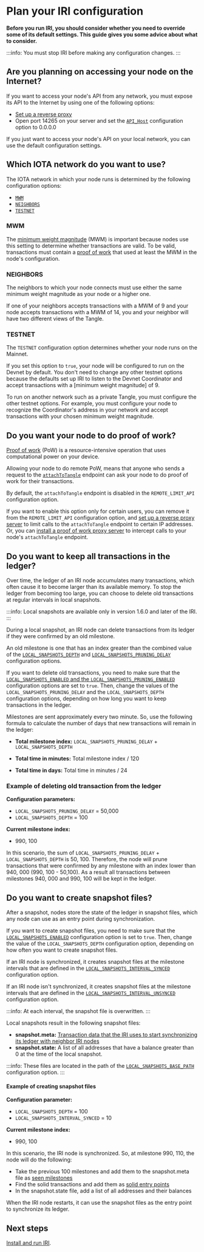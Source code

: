 # Plan your IRI configuration

**Before you run IRI, you should consider whether you need to override some of its default settings. This guide gives you some advice about what to consider.**

:::info:
You must stop IRI before making any configuration changes.
:::

## Are you planning on accessing your node on the Internet?

If you want to access your node's API from any network, you must expose its API to the Internet by using one of the following options:

- [Set up a reverse proxy](../how-to-guides/set-up-a-reverse-proxy.md)
- Open port 14265 on your server and set the [`API_Host`](../references/iri-configuration-options.md) configuration option to 0.0.0.0

If you just want to access your node's API on your local network, you can use the default configuration settings.

## Which IOTA network do you want to use?

The IOTA network in which your node runs is determined by the following configuration options:

- [`MWM`](../references/iri-configuration-options.md#mwm)
- [`NEIGHBORS`](../references/iri-configuration-options.md#neighbors)
- [`TESTNET`](../references/iri-configuration-options.md#testnet)

### MWM

The [minimum weight magnitude](root://getting-started/0.1/network/minimum-weight-magnitude.md) (MWM) is important because nodes use this setting to determine whether transactions are valid. To be valid, transactions must contain a [proof of work](root://getting-started/0.1/transactions/proof-of-work.md) that used at least the MWM in the node's configuration.

### NEIGHBORS

The neighbors to which your node connects must use either the same minimum weight magnitude as your node or a higher one.

If one of your neighbors accepts transactions with a MWM of 9 and your node accepts transactions with a MWM of 14, you and your neighbor will have two different views of the Tangle.

### TESTNET

The `TESTNET` configuration option determines whether your node runs on the Mainnet.

If you set this option to `true`, your node will be configured to run on the Devnet by default. You don't need to change any other testnet options because the defaults set up IRI to listen to the Devnet Coordinator and accept transactions with a [minimum weight magnitude] of 9.

To run on another network such as a private Tangle, you must configure the other testnet options. For example, you must configure your node to recognize the Coordinator's address in your network and accept transactions with your chosen  minimum weight magnitude. 

## Do you want your node to do proof of work?

[Proof of work](root://getting-started/0.1/transactions/proof-of-work.md) (PoW) is a resource-intensive operation that uses computational power on your device.

Allowing your node to do remote PoW, means that anyone who sends a request to the [`attachToTangle`](../references/api-reference.md#attachToTangle) endpoint can ask your node to do proof of work for their transactions.

By default, the `attachToTangle` endpoint is disabled in the `REMOTE_LIMIT_API` configuration option.

If you want to enable this option only for certain users, you can remove it from the `REMOTE_LIMIT_API` configuration option, and [set up a reverse proxy server](../how-to-guides/set-up-a-reverse-proxy.md) to limit calls to the `attachToTangle` endpoint to certain IP addresses. Or, you can [install a proof of work proxy server](root://utils/0.1/official/proof-of-work-proxy/overview.md) to intercept calls to your node's `attachToTangle` endpoint.

## Do you want to keep all transactions in the ledger?

Over time, the ledger of an IRI node accumulates many transactions, which often cause it to become larger than its available memory. To stop the ledger from becoming too large, you can choose to delete old transactions at regular intervals in local snapshots.

:::info:
Local snapshots are available only in version 1.6.0 and later of the IRI.
:::

During a local snapshot, an IRI node can delete transactions from its ledger if they were confirmed by an old milestone.

An old milestone is one that has an index greater than the combined value of the [`LOCAL_SNAPSHOTS_DEPTH`](../references/iri-configuration-options.md#local-snapshots-depth) and [`LOCAL_SNAPSHOTS_PRUNING_DELAY`](../references/iri-configuration-options.md#local-snapshots-pruning-delay) configuration options.

If you want to delete old transactions, you need to make sure that the [`LOCAL_SNAPSHOTS_ENABLED` and the `LOCAL_SNAPSHOTS_PRUNING_ENABLED`](../references/iri-configuration-options.md#local-snapshots) configuration options are set to `true`. Then, change the values of the `LOCAL_SNAPSHOTS_PRUNING_DELAY` and the `LOCAL_SNAPSHOTS_DEPTH` configuration options, depending on how long you want to keep transactions in the ledger.

Milestones are sent approximately every two minute. So, use the following formula to calculate the number of days that new transactions will remain in the ledger:

- **Total milestone index:** `LOCAL_SNAPSHOTS_PRUNING_DELAY` + `LOCAL_SNAPSHOTS_DEPTH` 

- **Total time in minutes:** Total milestone index / 120

- **Total time in days:** Total time in minutes / 24

### Example of deleting old transaction from the ledger

**Configuration parameters:**

- `LOCAL_SNAPSHOTS_PRUNING_DELAY` = 50,000
- `LOCAL_SNAPSHOTS_DEPTH` = 100

**Current milestone index:**

- 990, 100

In this scenario, the sum of `LOCAL_SNAPSHOTS_PRUNING_DELAY` + `LOCAL_SNAPSHOTS_DEPTH` is 50, 100. Therefore, the node will prune transactions that were confirmed by any milestone with an index lower than 940, 000 (990, 100 - 50,100). As a result all transactions between milestones 940, 000 and 990, 100 will be kept in the ledger.

## Do you want to create snapshot files?

After a snapshot, nodes store the state of the ledger in snapshot files, which any node can use as an entry point during synchronization.

If you want to create snapshot files, you need to make sure that the [`LOCAL_SNAPSHOTS_ENABLED`](../references/iri-configuration-options.md#local-snapshots) configuration option is set to `true`. Then, change the value of the `LOCAL_SNAPSHOTS_DEPTH` configuration option, depending on how often you want to create snapshot files.

If an IRI node is synchronized, it creates snapshot files at the milestone intervals that are defined in the [`LOCAL_SNAPSHOTS_INTERVAL_SYNCED`](../references/iri-configuration-options.md#local-snapshots-interval-synced) configuration option.

If an IRI node isn't synchronized, it creates snapshot files at the milestone intervals that are defined in the [`LOCAL_SNAPSHOTS_INTERVAL_UNSYNCED`](../references/iri-configuration-options.md#local-snapshots-interval-unsynced) configuration option.

:::info:
At each interval, the snapshot file is overwritten.
:::

Local snapshots result in the following snapshot files:
- **snapshot.meta:** [Transaction data that the IRI uses to start synchronizing its ledger with neighbor IRI nodes](../references/data-in-the-snapshot-metadata-file.md)
- **snapshot.state:** A list of all addresses that have a balance greater than 0 at the time of the local snapshot.

:::info:
These files are located in the path of the [`LOCAL_SNAPSHOTS_BASE_PATH`](../references/iri-configuration-options.md#local-snapshots-base-path) configuration option.
:::

#### Example of creating snapshot files

**Configuration parameter:**

- `LOCAL_SNAPSHOTS_DEPTH` = 100
- `LOCAL_SNAPSHOTS_INTERVAL_SYNCED` = 10

**Current milestone index:**

- 990, 100

In this scenario, the IRI node is synchronized. So, at milestone 990, 110, the node will do the following:

- Take the previous 100 milestones and add them to the snapshot.meta file as [seen milestones](../references/data-in-the-snapshot-metadata-file.md#seen-milestone)
- Find the solid transactions and add them as [solid entry points](../references/data-in-the-snapshot-metadata-file.md#solid-entry-point)
- In the snapshot.state file, add a list of all addresses and their balances

When the IRI node restarts, it can use the snapshot files as the entry point to synchronize its ledger.

## Next steps

[Install and run IRI](../how-to-guides/install-iri.md).